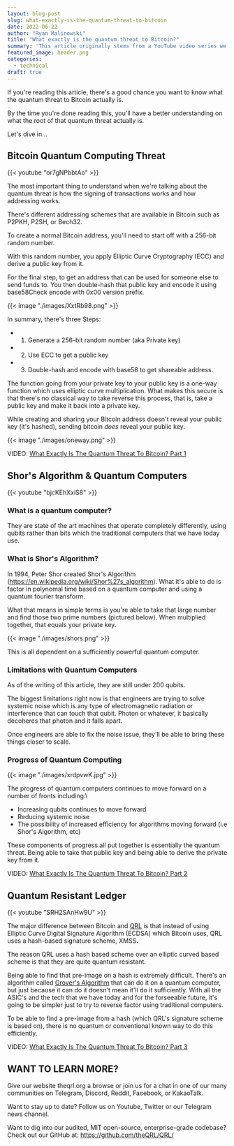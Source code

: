 ```yaml
---
layout: blog-post
slug: what-exactly-is-the-quantum-threat-to-bitcoin
date: 2022-06-22
author: "Ryan Malinowski"
title: "What exactly is the quantum threat to Bitcoin?"
summary: 'This article originally stems from a YouTube video series we filmed on our [QRL YouTube channel](https://www.youtube.com/c/QRLedger) where we better help you understand what the root of that quantum threat to Bitcoin is all about.'
featured_image: header.png
categories:
  - technical
draft: true
---
```


If you're reading this article, there's a good chance you want to know what the quantum threat to Bitcoin actually is.

By the time you're done reading this, you'll have a better understanding on what the root of that quantum threat actually is.

Let's dive in...

## Bitcoin Quantum Computing Threat

{{< youtube "or7gNPbbtAo" >}}

The most important thing to understand when we're talking about the quantum threat is how the signing of transactions works and how addressing works.

There's different addressing schemes that are available in Bitcoin such as P2PKH, P2SH, or Bech32.

To create a normal Bitcoin address, you'll need to start off with a 256-bit random number.

With this random number, you apply Elliptic Curve Cryptography (ECC) and derive a public key from it.

For the final step, to get an address that can be used for someone else to send funds to. You then double-hash that public key and encode it using base58Check encode with 0x00 version prefix.

{{< image "./images/XxtRb98.png" >}}

In summary, there's three Steps:

* 1. Generate a 256-bit random number (aka Private key)
* 2. Use ECC to get a public key
* 3. Double-hash and encode with base58 to get shareable address.

The function going from your private key to your public key is a one-way function which uses elliptic curve multiplication. What makes this secure is that there's no classical way to take reverse this process, that is, take a public key and make it back into a private key.

While creating and sharing your Bitcoin address doesn't reveal your public key (it's hashed), sending bitcoin *does* reveal your public key. 

{{< image "./images/oneway.png" >}}

VIDEO: [What Exactly Is The Quantum Threat To Bitcoin? Part 1](https://youtu.be/or7gNPbbtAo)

## Shor's Algorithm & Quantum Computers

{{< youtube "bjcKEhXxiS8" >}}

### What is a quantum computer?

They are state of the art machines that operate completely differently, using qubits rather than bits which the traditional computers that we have today use. 

### What is Shor's Algorithm?

In 1994, Peter Shor created Shor's Algorithm (https://en.wikipedia.org/wiki/Shor%27s_algorithm). What it's able to do is factor in polynomal time based on a quantum computer and using a quantum fourier transform.

What that means in simple terms is you're able to take that large number and find those two prime numbers (pictured below). When multiplied together, that equals your private key.

{{< image "./images/shors.png" >}}

This is all dependent on a sufficiently powerful quantum computer.

### Limitations with Quantum Computers

As of the writing of this article, they are still under 200 qubits. 

The biggest limitations right now is that engineers are trying to solve systemic noise which is any type of electromagnetic radiation or interference that can touch that qubit. Photon or whatever, it basically decoheres that photon and it falls apart.

Once engineers are able to fix the noise issue, they'll be able to bring these things closer to scale.

### Progress of Quantum Computing

{{< image "./images/xrdpvwK.jpg" >}}

The progress of quantum computers continues to move forward on a number of fronts including:\

* Increasing qubits continues to move forward
* Reducing systemic noise
* The possibility of increased efficiency for algorithms moving forward (i.e Shor's Algorithm, etc)

These components of progress all put together is essentially the quantum threat. Being able to take that public key and being able to derive the private key from it.

VIDEO: [What Exactly Is The Quantum Threat To Bitcoin? Part 2](https://youtu.be/bjcKEhXxiS8)

## Quantum Resistant Ledger

{{< youtube "SRH2SAnHw9U" >}}

The major difference between Bitcoin and [QRL](https://theqrl.org) is that instead of using Elliptic Curve Digital Signature Algorithm (ECDSA) which Bitcoin uses, QRL uses a hash-based signature scheme, XMSS. 

The reason QRL uses a hash based scheme over an elliptic curved based scheme is that they are quite quantum resistant. 

Being able to find that pre-image on a hash is extremely difficult. There's an algorithm called [Grover's Algorithm](https://en.wikipedia.org/wiki/Grover%27s_algorithm) that can do it on a quantum computer, but just because it can do it doesn't mean it'll do it sufficiently. With all the ASIC's and the tech that we have today and for the forseeable future, it's going to be simpler just to try to reverse factor using traditional computers.

To be able to find a pre-image from a hash (which QRL's signature scheme is based on), there is no quantum or conventional known way to do this efficiently.

VIDEO: [What Exactly Is The Quantum Threat To Bitcoin? Part 3](https://youtu.be/SRH2SAnHw9U)

## WANT TO LEARN MORE?

Give our website theqrl.org a browse or join us for a chat in one of our many communities on Telegram, Discord, Reddit, Facebook, or KakaoTalk.

Want to stay up to date? Follow us on Youtube, Twitter or our Telegram news channel.

Want to dig into our audited, MIT open-source, enterprise-grade codebase? Check out our GitHub at: https://github.com/theQRL/QRL/
